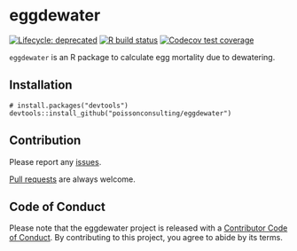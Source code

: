 
<!-- README.md is generated from README.Rmd. Please edit that file -->

# eggdewater

<!-- badges: start -->

[![Lifecycle:
deprecated](https://img.shields.io/badge/lifecycle-deprecated-orange.svg)](https://lifecycle.r-lib.org/articles/stages.html#deprecated)
[![R build
status](https://github.com/poissonconsulting/eggdewater/workflows/R-CMD-check/badge.svg)](https://github.com/poissonconsulting/eggdewater/actions)
[![Codecov test
coverage](https://codecov.io/gh/poissonconsulting/eggdewater/branch/master/graph/badge.svg)](https://codecov.io/gh/poissonconsulting/eggdewater?branch=master)
<!-- badges: end -->

`eggdewater` is an R package to calculate egg mortality due to
dewatering.

## Installation

    # install.packages("devtools")
    devtools::install_github("poissonconsulting/eggdewater")

## Contribution

Please report any
[issues](https://github.com/poissonconsulting/eggdewater/issues).

[Pull requests](https://github.com/poissonconsulting/eggdewater/pulls)
are always welcome.

## Code of Conduct

Please note that the eggdewater project is released with a [Contributor
Code of
Conduct](https://contributor-covenant.org/version/2/0/CODE_OF_CONDUCT.html).
By contributing to this project, you agree to abide by its terms.
